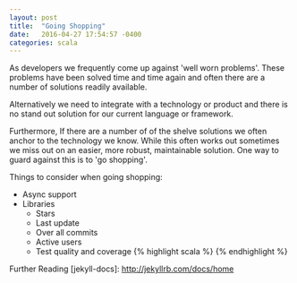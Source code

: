 ```yaml
---
layout: post
title:  "Going Shopping"
date:   2016-04-27 17:54:57 -0400
categories: scala
---
```



As developers we frequently come up against 'well worn problems'. These problems have been solved
time and time again and often there are a number of solutions readily available.

Alternatively we need to integrate with a technology or product and there is no stand out solution
for our current language or framework.

Furthermore, If there are a number of of the shelve solutions we often anchor to the technology we know. 
While this often works out sometimes we miss out on an easier, more robust, maintainable solution.
One way to guard against this is to 'go shopping'.

Things to consider when going shopping:
* Async support
* Libraries
  * Stars
  * Last update
  * Over all commits
  * Active users
  * Test quality and coverage
{% highlight scala %}
{% endhighlight %}



Further Reading
[jekyll-docs]: http://jekyllrb.com/docs/home
